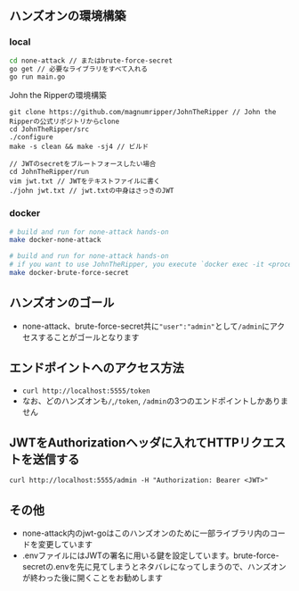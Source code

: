 ## ハンズオンの環境構築

### local
```zsh
cd none-attack // またはbrute-force-secret
go get // 必要なライブラリをすべて入れる
go run main.go
```

John the Ripperの環境構築
```
git clone https://github.com/magnumripper/JohnTheRipper // John the Ripperの公式リポジトリからclone
cd JohnTheRipper/src
./configure
make -s clean && make -sj4 // ビルド

// JWTのsecretをブルートフォースしたい場合
cd JohnTheRipper/run
vim jwt.txt // JWTをテキストファイルに書く
./john jwt.txt // jwt.txtの中身はさっきのJWT
```

### docker
```zsh
# build and run for none-attack hands-on
make docker-none-attack

# build and run for none-attack hands-on
# if you want to use JohnTheRipper, you execute `docker exec -it <process id> sh` and use `./run/john jwt.txt`
make docker-brute-force-secret
```


## ハンズオンのゴール
- none-attack、brute-force-secret共に`"user":"admin"`として`/admin`にアクセスすることがゴールとなります

## エンドポイントへのアクセス方法
- `curl http://localhost:5555/token`
- なお、どのハンズオンも`/`,`/token`, `/admin`の3つのエンドポイントしかありません


## JWTをAuthorizationヘッダに入れてHTTPリクエストを送信する
`curl http://localhost:5555/admin -H "Authorization: Bearer <JWT>"`

## その他
- none-attack内のjwt-goはこのハンズオンのために一部ライブラリ内のコードを変更しています
- .envファイルにはJWTの署名に用いる鍵を設定しています。brute-force-secretの.envを先に見てしまうとネタバレになってしまうので、ハンズオンが終わった後に開くことをお勧めします
